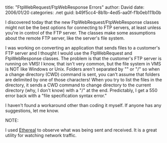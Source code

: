 
title: "FtpWebRequest/FtpWebResponse Errors"
author: David
date: 2006/01/20
categories: .net
guid: b49f5cc4-8b1b-4ed5-aa0f-f1b0eb111b0b

I discovered today that the new FtpWebRequest/FtpWebResponse classes might not be the best options for connecting to FTP servers, at least unless you're in control of the FTP server. The classes make some assumptions about the remote FTP server, like the server's file system.

I was working on converting an application that sends files to a customer's FTP server and I thought I would use the FtpWebRequest and FtpWebResponse classes. The problem is that the customer's FTP server is running on VMS! I know, that isn't very common, but the file system in VMS is NOT like Windows or Unix. Folders aren't separated by "\" or "/" so when a change directory (CWD) command is sent, you can't assume that folders are delimited by one of those characters! When you try to list the files in the directory, it sends a CWD command to change directory to the current directory (why, I don't know) with a "/" at the end. Predictably, I get a 550 error back with a "file specification syntax error."

I haven't found a workaround other than coding it myself. If anyone has any suggestions, let me know.

NOTE:

I used [Ethereal](http://www.ethereal.com) to observe what was being sent and received. It is a great utility for watching network traffic.

